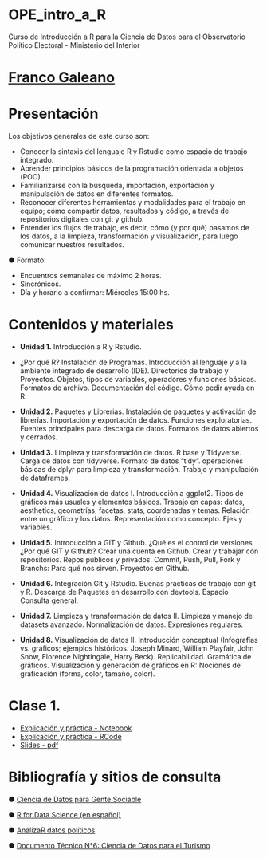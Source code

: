 # OPE_intro_a_R
Curso de Introducción a R para la Ciencia de Datos para el Observatorio Político Electoral - Ministerio del Interior

# [Franco Galeano](gefero.github.io)

# Presentación
Los objetivos generales de este curso son:
- Conocer la sintaxis del lenguaje R y Rstudio como espacio de trabajo integrado.
- Aprender principios básicos de la programación orientada a objetos (POO).
- Familiarizarse con la búsqueda, importación, exportación y manipulación de datos en diferentes formatos.
- Reconocer diferentes herramientas y modalidades para el trabajo en equipo; cómo compartir datos, resultados y código, a través de repositorios digitales con git y github.
- Entender los flujos de trabajo, es decir, cómo (y por qué) pasamos de los datos, a la limpieza, transformación y visualización, para luego comunicar nuestros resultados.

● Formato:
- Encuentros semanales de máximo 2 horas.
- Sincrónicos.
- Día y horario a confirmar: Miércoles 15:00 hs.


# Contenidos y materiales

- __Unidad 1.__ Introducción a R y Rstudio. 
- ¿Por qué R? Instalación de Programas. Introducción al lenguaje y a la ambiente integrado de desarrollo (IDE). Directorios de trabajo y Proyectos. Objetos, tipos de variables, operadores y funciones básicas. Formatos de archivo. Documentación del código. Cómo pedir ayuda en R.

- __Unidad 2.__ Paquetes y Librerias. 
Instalación de paquetes y activación de librerías. Importación y exportación de datos. Funciones exploratorias. Fuentes principales para descarga de datos. Formatos de datos abiertos y cerrados.

- __Unidad 3.__ Limpieza y transformación de datos. 
R base y Tidyverse. Carga de datos con tidyverse. Formato de datos “tidy”. operaciones básicas de dplyr para limpieza y transformación. Trabajo y manipulación de
dataframes.

- __Unidad 4.__ Visualización de datos I. 
Introducción a ggplot2. Tipos de gráficos más usuales y elementos básicos. Trabajo en capas: datos, aesthetics, geometrías, facetas, stats, coordenadas y temas. Relación entre un gráfico y los datos. Representación como concepto. Ejes y variables.

- __Unidad 5.__ Introducción a GIT y Github. 
¿Qué es el control de versiones ¿Por qué GIT y Github? Crear una cuenta en Github. Crear y trabajar con repositorios. Repos públicos y privados. Commit, Push, Pull, Fork y Branchs: Para qué nos sirven. Proyectos en Github.

- __Unidad 6.__ Integración Git y Rstudio. 
Buenas prácticas de trabajo con git y R. Descarga de Paquetes en desarrollo con devtools. Espacio Consulta general.

- __Unidad 7.__ Limpieza y transformación de datos II. 
Limpieza y manejo de datasets avanzado. Normalización de datos. Expresiones regulares.

- __Unidad 8.__ Visualización de datos II. 
Introducción conceptual (Infografías vs. gráficos; ejemplos históricos. Joseph Minard, William Playfair, John Snow, Florence Nightingale, Harry Beck). Replicabilidad. Gramática de gráficos. Visualización y generación de gráficos en R: Nociones de graficación (forma, color, tamaño, color).


# Clase 1. 
- [Explicación y práctica - Notebook]()
- [Explicación y práctica - RCode]()
- [Slides - pdf]()


# Bibliografía y sitios de consulta


● [Ciencia de Datos para Gente Sociable](https://bitsandbricks.github.io/ciencia_de_datos_gente_sociable/)

● [R for Data Science (en español)](https://es.r4ds.hadley.nz/)

● [AnalizaR datos políticos](https://arcruz0.github.io/libroadp/)

● [Documento Técnico N°6: Ciencia de Datos para el Turismo](https://dnme-minturdep.github.io/DT6_ciencia_de_datos_turismo/index.html#documento-t%C3%A9cnico-n%C2%BA6---resumen)
